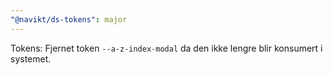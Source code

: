 ```yaml
---
"@navikt/ds-tokens": major
---
```


Tokens: Fjernet token `--a-z-index-modal` da den ikke lengre blir konsumert i systemet.

